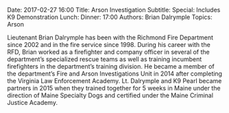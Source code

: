 Date: 2017-02-27 16:00
Title: Arson Investigation
Subtitle: 
Special: Includes K9 Demonstration
Lunch:
Dinner: 17:00
Authors: Brian Dalrymple
Topics: Arson

Lieutenant Brian Dalrymple has been with the Richmond Fire Department since 2002 and in the fire service since 1998. During his career with the RFD, Brian worked as a firefighter and company officer in several of the department’s specialized rescue teams as well as training incumbent firefighters in the department’s training division. He became a member of the department’s Fire and Arson Investigations Unit in 2014 after completing the Virginia Law Enforcement Academy. Lt. Dalrymple and K9 Pearl became partners in 2015 when they trained together for 5 weeks in Maine under the direction of Maine Specialty Dogs and certified under the Maine Criminal Justice Academy.
